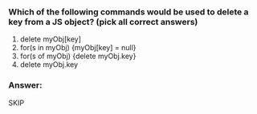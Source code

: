 ### Which of the following commands would be used to delete a key from a JS object? (pick all correct answers)

1. delete myObj[key]
2. for(s in myObj) {myObj[key] = null}
3. for(s of myObj) {delete myObj.key}
4. delete myObj.key

### Answer:

SKIP